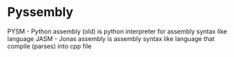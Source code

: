 # Pyssembly

PYSM - Python assembly (old) is python interpreter for assembly syntax like language 
JASM - Jonas assembly is assembly syntax like language that compile (parses) into cpp file